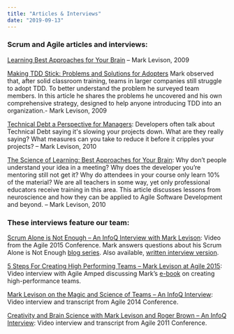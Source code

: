 ```yaml
---
title: "Articles & Interviews"
date: "2019-09-13"
---
```


### Scrum and Agile articles and interviews:

[Learning Best Approaches for Your Brain](/blog/learning-best-approaches-for-your-brain-slide-deck.html) – Mark Levison, 2009

[Making TDD Stick: Problems and Solutions for Adopters](https://www.infoq.com/articles/levison-TDD-adoption-strategy/) Mark observed that, after solid classroom training, teams in larger companies still struggle to adopt TDD. To better understand the problem he surveyed team members. In this article he shares the problems he uncovered and his own comprehensive strategy, designed to help anyone introducing TDD into an organization.- Mark Levison, 2009

[Technical Debt a Perspective for Managers](https://www.infoq.com/articles/technical-debt-levison/): Developers often talk about Technical Debt saying it's slowing your projects down. What are they really saying? What measures can you take to reduce it before it cripples your projects? – Mark Levison, 2010

[The Science of Learning: Best Approaches for Your Brain](https://www.infoq.com/articles/science-of-learning/): Why don’t people understand your idea in a meeting? Why does the developer you’re mentoring still not get it? Why do attendees in your course only learn 10% of the material? We are all teachers in some way, yet only professional educators receive training in this area. This article discusses lessons from neuroscience and how they can be applied to Agile Software Development and beyond. – Mark Levison, 2010

### These interviews feature our team:

[Scrum Alone is Not Enough – An InfoQ Interview with Mark Levison](https://www.infoq.com/articles/scrum-not-enough/): Video from the Agile 2015 Conference. Mark answers questions about his Scrum Alone is Not Enough [blog series](/blog/scrum-alone-is-not-enough.html). Also available, [written interview version](https://www.infoq.com/articles/scrum-not-enough/).

[5 Steps For Creating High Performing Teams – Mark Levison at Agile 2015](https://www.solutionsiq.com/resource/agile-amped-podcast/5-steps-for-creating-high-performing-teams-mark-levison-at-agile-2015/): Video interview with Agile Amped discussing Mark’s [e-book](/high-performance-teams) on creating high-performance teams.

[Mark Levison on the Magic and Science of Teams – An InfoQ Interview](https://www.infoq.com/interviews/agile2014-levison-teams/): Video interview and transcript from Agile 2014 Conference.

[Creativity and Brain Science with Mark Levison and Roger Brown – An InfoQ Interview](https://www.infoq.com/interviews/creativity-and-brain-science/): Video interview and transcript from Agile 2011 Conference.
